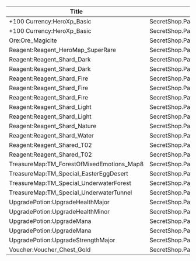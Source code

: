 | Title | Dev Name | Quantity | Currency |  Price |
| ----- | -------- | -------- | -------- |  ----- |
| +100 Currency:HeroXp_Basic | SecretShop.Page04.Misc.25 | 1000 | Currency:Gold | 170 |
| +100 Currency:HeroXp_Basic | SecretShop.Page04.Misc.26 | 5000 | Currency:Gold | 170 |
| Ore:Ore_Magicite | SecretShop.Page04.Ore.05 | 3 | Currency:Gold | 21250 |
| Reagent:Reagent_HeroMap_SuperRare | SecretShop.Page04.UnderworldTrader.91 | 1 | Gems | 5000 |
| Reagent:Reagent_Shard_Dark | SecretShop.Page04.Reagent.81 | 2 | Gems | 170 |
| Reagent:Reagent_Shard_Dark | SecretShop.Page04.Shard.21 | 1 | Currency:Gold | 255000 |
| Reagent:Reagent_Shard_Fire | SecretShop.Page04.Free.47 | 2 | Gems | 0 |
| Reagent:Reagent_Shard_Fire | SecretShop.Page04.Reagent.68 | 1 | Currency:Gold | 255000 |
| Reagent:Reagent_Shard_Fire | SecretShop.Page04.Shard.27 | 1 | Gems | 170 |
| Reagent:Reagent_Shard_Light | SecretShop.Page04.Free.44 | 1 | Gems | 0 |
| Reagent:Reagent_Shard_Light | SecretShop.Page04.Reagent.90 | 3 | Gems | 170 |
| Reagent:Reagent_Shard_Nature | SecretShop.Page04.UnderworldTrader.71 | 1 | Gems | 170 |
| Reagent:Reagent_Shard_Water | SecretShop.Page04.Reagent.65 | 1 | Currency:Gold | 255000 |
| Reagent:Reagent_Shared_T02 | SecretShop.Page04.UnderworldTrader.73 | 40 | Gems | 1 |
| Reagent:Reagent_Shared_T02 | SecretShop.Page04.UnderworldTraderGold.11 | 30 | Currency:Gold | 1500 |
| TreasureMap:TM_ForestOfMixedEmotions_Map8 | SecretShop.Page04.UnderworldTrader.75 | 1 | Gems | 39 |
| TreasureMap:TM_Special_EasterEggDesert | SecretShop.Page04.UnderworldTrader.78 | 1 | Gems | 140 |
| TreasureMap:TM_Special_UnderwaterForest | SecretShop.Page04.TreasureMap.30 | 1 | Currency:Gold | 425000 |
| TreasureMap:TM_Special_UnderwaterTunnel | SecretShop.Page04.TreasureMap.31 | 1 | Currency:Gold | 425000 |
| UpgradePotion:UpgradeHealthMajor | SecretShop.Page04.Elixir.26 | 10 | Gems | 25 |
| UpgradePotion:UpgradeHealthMinor | SecretShop.Page04.UnderworldTraderGold.13 | 15 | Currency:Gold | 2800 |
| UpgradePotion:UpgradeMana | SecretShop.Page04.Elixir.23 | 4 | Currency:Gold | 340000 |
| UpgradePotion:UpgradeMana | SecretShop.Page04.Elixir.28 | 4 | Gems | 85 |
| UpgradePotion:UpgradeStrengthMajor | SecretShop.Page04.UnderworldTrader.89 | 10 | Gems | 21 |
| Voucher:Voucher_Chest_Gold | SecretShop.Page04.CharShard.22 | 1 | Currency:Gold | 7500000 |
